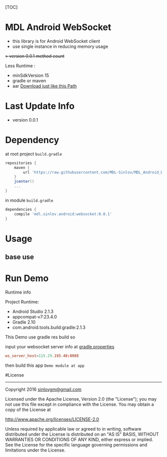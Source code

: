 [TOC]

# MDL Android WebSocket

- this library is for Android WebSocket client
- use single instance in reducing memory usage

~~> version 0.0.1 method count~~

Less Runtime :
- minSdkVersion 15
- gradle or maven
- aar [Download just like this Path](https://github.com/MDL-Sinlov/MDL-Android-Repo/raw/master/mvn-repo/mdl/sinlov/android/websocket/0.0.1/websocket-0.0.1.aar)


# Last Update Info

- version 0.0.1

# Dependency

at root project `build.gradle`

```gradle
repositories {
    maven {
        url 'https://raw.githubusercontent.com/MDL-Sinlov/MDL_Android_WebSocket/master/mvn-repo/'
    }
    jcenter()
    ...
}
```

in module `build.gradle`

```gradle
dependencies {
    compile 'mdl.sinlov.android:websocket:0.0.1'
}
```

# Usage

## base use


# Run Demo

Runtime info


Project Runtime:
- Android Studio 2.1.3
- appcompat-v7:23.4.0
- Gradle 2.10
- com.android.tools.build:gradle:2.1.3

This Demo use gradle res build so

input your websocket server info at [gradle.properties](gradle.properties)

```conf
ws_server_host=115.29.193.48:8088
```

then build this app `Demo module at app`

#License

---

Copyright 2016 sinlovgm@gmail.com

Licensed under the Apache License, Version 2.0 (the "License");
you may not use this file except in compliance with the License.
You may obtain a copy of the License at

   http://www.apache.org/licenses/LICENSE-2.0

Unless required by applicable law or agreed to in writing, software
distributed under the License is distributed on an "AS IS" BASIS,
WITHOUT WARRANTIES OR CONDITIONS OF ANY KIND, either express or implied.
See the License for the specific language governing permissions and
limitations under the License.